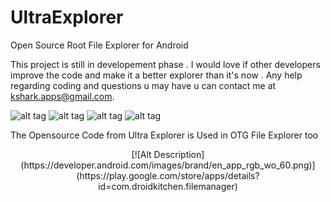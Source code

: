 UltraExplorer
=============

Open Source Root File Explorer for Android

This project is still in developement phase . I would love if other developers improve the code and make it a better
explorer than it's now . Any help regarding coding and questions u may have u can contact me at kshark.apps@gmail.com.


![alt tag](http://i.imgur.com/ybKuceV.png)    ![alt tag](http://i.imgur.com/hC2SlBs.png)
![alt tag](http://i.imgur.com/mfl9u40.png)    ![alt tag](http://i.imgur.com/qsyAIUo.png)

The Opensource Code from Ultra Explorer is Used in OTG File Explorer too

<center>[![Alt Description](https://developer.android.com/images/brand/en_app_rgb_wo_60.png)](https://play.google.com/store/apps/details?id=com.droidkitchen.filemanager)</center>

